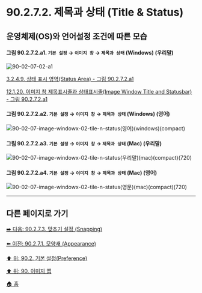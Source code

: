 # 90.2.7.2. 제목과 상태 (Title & Status)
## 운영체제(OS)와 언어설정 조건에 따른 모습

<a id="90-02-07-02-a1"></a>

#### 그림 90.2.7.2.a1. `기본 설정` → `이미지 창` → `제목과 상태` (Windows) (우리말)
![90-02-07-02-a1](https://github.com/wonder13662/gimp/assets/15767104/48ec56a1-7da9-467c-b51b-027cbfcb2823)

[3.2.4.9. 상태 표시 영역(Status Area) - 그림 90.2.7.2.a1](./03-02-04-09-status-area.md#90-02-07-02-a1)

[12.1.20. 이미지 창 제목표시줄과 상태표시줄(Image Window Title and Statusbar) - 그림 90.2.7.2.a1](./12-01-20-image-window-title-and-statusbar.md#90-02-07-02-a1)

<a id="90-02-07-02-a2"></a>

#### 그림 90.2.7.2.a2. `기본 설정` → `이미지 창` → `제목과 상태` (Windows) (영어)
![90-02-07-image-windowx-02-tile-n-status(영어)(windows)(compact)](https://github.com/wonder13662/gimp/assets/15767104/380e83b4-d7f7-4885-aa73-cc517aa8bbb0)

#### 그림 90.2.7.2.a3. `기본 설정` → `이미지 창` → `제목과 상태` (Mac) (우리말)
![90-02-07-image-windowx-02-tile-n-status(우리말)(mac)(compact)(720)](https://github.com/wonder13662/gimp/assets/15767104/23cc87ad-4220-42a3-8258-89cfca4fb7d6)

#### 그림 90.2.7.2.a4. `기본 설정` → `이미지 창` → `제목과 상태` (Mac) (영어)
![90-02-07-image-windowx-02-tile-n-status(영문)(mac)(compact)(720)](https://github.com/wonder13662/gimp/assets/15767104/63ea910e-3ca1-4b93-89af-4e24b9405772)

***

## 다른 페이지로 가기

[➡️ 다음: 90.2.7.3. 맞추기 설정 (Snapping)](./90-02-07-03-snapping.md)

[⬅️ 이전: 90.2.7.1. 모양새 (Appearance)](./90-02-07-01-appearance.md)

[⬆️ 위: 90.2. 기본 설정(Preference)](./90-02-00-preference.md)

[⬆️ 위: 90. 이미지 맵](./90-00-image-map.md)

[🏠 홈](./00-home.md)
